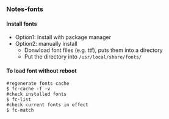 ### Notes-fonts  
#### Install fonts  
- Option1: Install with package manager  
- Option2: manually install  
  - Donwload font files (e.g. ttf), puts them into a directory  
  - Put the directory into `/usr/local/share/fonts/`  
#### To load font without reboot  
```
#regenerate fonts cache
$ fc-cache -f -v
#check installed fonts
$ fc-list
#check current fonts in effect
$ fc-match
```
